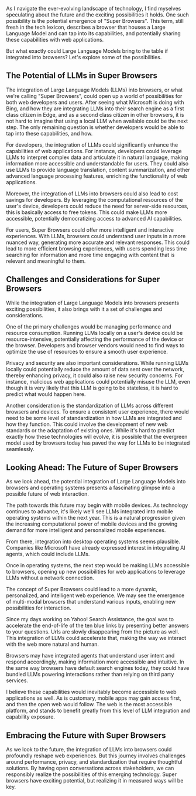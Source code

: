 As I navigate the ever-evolving landscape of technology, I find myselves speculating about the future and the exciting possibilities it holds. One such possibility is the potential emergence of "Super Browsers". This term, still fresh in the tech lexicon, describes a browser that houses a Large Language Model and can tap into its capabilities, and potentially sharing these capabilities with web applications.

But what exactly could Large Language Models bring to the table if integrated into browsers? Let's explore some of the possibilities.

## The Potential of LLMs in Super Browsers

The integration of Large Language Models (LLMs) into browsers, or what we're calling "Super Browsers", could open up a world of possibilities for both web developers and users. After seeing what Microsoft is doing with Bing, and how they are integrating LLMs into their search engine as a first class citizen in Edge, and as a second class citizen in other browsers, it is not hard to imagine that using a local LLM when available could be the next step. The only remaining question is whether developers would be able to tap into these capabilities, and how.

For developers, the integration of LLMs could significantly enhance the capabilities of web applications. For instance, developers could leverage LLMs to interpret complex data and articulate it in natural language, making information more accessible and understandable for users. They could also use LLMs to provide language translation, content summarization, and other advanced language processing features, enriching the functionality of web applications.

Moreover, the integration of LLMs into browsers could also lead to cost savings for developers. By leveraging the computational resources of the user's device, developers could reduce the need for server-side resources, this is basically access to free tokens. This could make LLMs more accessible, potentially democratizing access to advanced AI capabilities.

For users, Super Browsers could offer more intelligent and interactive experiences. With LLMs, browsers could understand user inputs in a more nuanced way, generating more accurate and relevant responses. This could lead to more efficient browsing experiences, with users spending less time searching for information and more time engaging with content that is relevant and meaningful to them.

## Challenges and Considerations for Super Browsers

While the integration of Large Language Models into browsers presents exciting possibilities, it also brings with it a set of challenges and considerations.

One of the primary challenges would be managing performance and resource consumption. Running LLMs locally on a user's device could be resource-intensive, potentially affecting the performance of the device or the browser. Developers and browser vendors would need to find ways to optimize the use of resources to ensure a smooth user experience.

Privacy and security are also important considerations. While running LLMs locally could potentially reduce the amount of data sent over the network, thereby enhancing privacy, it could also raise new security concerns. For instance, malicious web applications could potentially misuse the LLM, even though it is very likely that this LLM is going to be stateless, it is hard to predict what would happen here.

Another consideration is the standardization of LLMs across different browsers and devices. To ensure a consistent user experience, there would need to be some level of standardization in how LLMs are integrated and how they function. This could involve the development of new web standards or the adaptation of existing ones. While it's hard to predict exactly how these technologies will evolve, it is possible that the evergreen model used by browsers today has paved the way for LLMs to be integrated seamlessly.

## Looking Ahead: The Future of Super Browsers

As we look ahead, the potential integration of Large Language Models into browsers and operating systems presents a fascinating glimpse into a possible future of web interaction.

The path towards this future may begin with mobile devices. As technology continues to advance, it's likely we'll see LLMs integrated into mobile operating systems within the next year. This is a natural progression given the increasing computational power of mobile devices and the growing demand for more intelligent and personalized mobile experiences.

From there, integration into desktop operating systems seems plausible. Companies like Microsoft have already expressed interest in integrating AI agents, which could include LLMs. 

Once in operating systems, the next step would be making LLMs accessible to browsers, opening up new possibilities for web applications to leverage LLMs without a network connection.

The concept of Super Browsers could lead to a more dynamic, personalized, and intelligent web experience. We may see the emergence of multi-modal browsers that understand various inputs, enabling new possibilities for interaction.

Since my days working on Yahoo! Search Assistance, the goal was to accelerate the end-of-life of the ten blue links by presenting better answers to your questions. Urls are slowly disappearing from the picture as well. This integration of LLMs could accelerate that, making the way we interact with the web more natural and human. 

Browsers may have integrated agents that understand user intent and respond accordingly, making information more accessible and intuitive. In the same way browsers have default search engines today, they could have bundled LLMs powering interactions rather than relying on third party services.

I believe these capabilities would inevitably become accessible to web applications as well. As is customary, mobile apps may gain access first, and then the open web would follow. The web is the most accessible platform, and stands to benefit greatly from this level of LLM integration and capability exposure.

## Embracing the Future with Super Browsers

As we look to the future, the integration of LLMs into browsers could profoundly reshape web experiences. But this journey involves challenges around performance, privacy, and standardization that require thoughtful solutions. By having open conversations across stakeholders, we can responsibly realize the possibilities of this emerging technology. Super browsers have exciting potential, but realizing it in measured ways will be key.